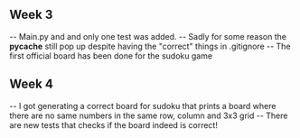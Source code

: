 ## Week 3

-- Main.py and and only one test was added.
-- Sadly for some reason the __pycache__ still pop up despite having the "correct" things in .gitignore
-- The first official board has been done for the sudoku game


## Week 4

-- I got generating a correct board for sudoku that prints a board where there are no same numbers in the same row, column and 3x3 grid
-- There are new tests that checks if the board indeed is correct!


